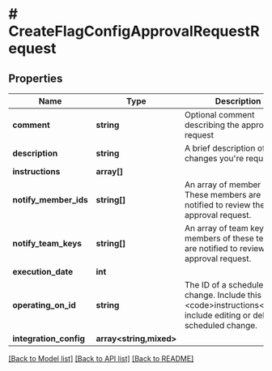 # # CreateFlagConfigApprovalRequestRequest

## Properties

Name | Type | Description | Notes
------------ | ------------- | ------------- | -------------
**comment** | **string** | Optional comment describing the approval request | [optional]
**description** | **string** | A brief description of the changes you&#39;re requesting |
**instructions** | **array[]** |  |
**notify_member_ids** | **string[]** | An array of member IDs. These members are notified to review the approval request. | [optional]
**notify_team_keys** | **string[]** | An array of team keys. The members of these teams are notified to review the approval request. | [optional]
**execution_date** | **int** |  | [optional]
**operating_on_id** | **string** | The ID of a scheduled change. Include this if your &lt;code&gt;instructions&lt;/code&gt; include editing or deleting a scheduled change. | [optional]
**integration_config** | **array<string,mixed>** |  | [optional]

[[Back to Model list]](../../README.md#models) [[Back to API list]](../../README.md#endpoints) [[Back to README]](../../README.md)
